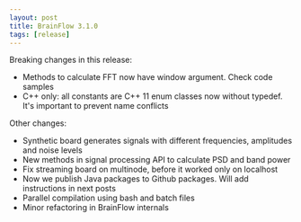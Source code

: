 ```yaml
---
layout: post
title: BrainFlow 3.1.0
tags: [release]
---
```


Breaking changes in this release:

* Methods to calculate FFT now have window argument. Check code samples
* C++ only: all constants are C++ 11 enum classes now without typedef. It's important to prevent name conflicts

Other changes:

* Synthetic board generates signals with different frequencies, amplitudes and noise levels
* New methods in signal processing API to calculate PSD and band power
* Fix streaming board on multinode, before it worked only on localhost
* Now we publish Java packages to Github packages. Will add instructions in next posts
* Parallel compilation using bash and batch files
* Minor refactoring in BrainFlow internals
